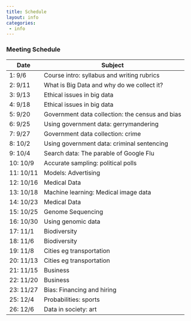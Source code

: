```yaml
---
title: Schedule
layout: info
categories:
 - info
---
```


### Meeting Schedule

Date | Subject 
 --- | ---  
1: 9/6 | Course intro: syllabus and writing rubrics
2: 9/11 | What is Big Data and why do we collect it? 
3: 9/13 | Ethical issues in big data 
4: 9/18 | Ethical issues in big data 
5: 9/20 | Government data collection: the census and bias
6: 9/25 | Using government data: gerrymandering 
7: 9/27 | Government data collection: crime
8: 10/2 | Using government data: criminal sentencing
9: 10/4 | Search data: The parable of Google Flu 
10: 10/9 | Accurate sampling: political polls
11: 10/11 | Models: Advertising 
12: 10/16 | Medical Data 
13: 10/18 | Machine learning: Medical image data 
14: 10/23 | Medical Data
15: 10/25 | Genome Sequencing  
16: 10/30 | Using genomic data  
17: 11/1 | Biodiversity   
18: 11/6 | Biodiversity   
19: 11/8 |Cities eg transportation
20: 11/13 |Cities eg transportation
21: 11/15 | Business | Optimization 
22: 11/20 | Business | Optimization 
23: 11/27 | Bias: Financing and hiring 
25: 12/4 | Probabilities: sports |  
26: 12/6 | Data in society: art 


  
